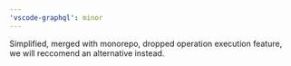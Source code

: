 ```yaml
---
'vscode-graphql': minor
---
```


Simplified, merged with monorepo, dropped operation execution feature, we will reccomend an alternative instead.
